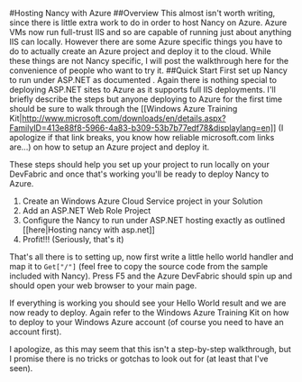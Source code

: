 #Hosting Nancy with Azure
##Overview
This almost isn't worth writing, since there is little extra work to do in order to host Nancy on Azure.  Azure VMs now run full-trust IIS and so are capable of running just about anything IIS can locally.  However there are some Azure specific things you have to do to actually create an Azure project and deploy it to the cloud.  While these things are not Nancy specific, I will post the walkthrough here for the convenience of people who want to try it.
##Quick Start
First set up Nancy to run under ASP.NET as documented .  Again there is nothing special to deploying ASP.NET sites to Azure as it supports full IIS deployments.  I'll briefly describe the steps but anyone deploying to Azure for the first time should be sure to walk through the [[Windows Azure Training Kit|http://www.microsoft.com/downloads/en/details.aspx?FamilyID=413e88f8-5966-4a83-b309-53b7b77edf78&displaylang=en]] (I apologize if that link breaks, you know how reliable microsoft.com links are...) on how to setup an Azure project and deploy it.  

These steps should help you set up your project to run locally on your DevFabric and once that's working you'll be ready to deploy Nancy to Azure.

1. Create an Windows Azure Cloud Service project in your Solution
2. Add an ASP.NET Web Role Project
3. Configure the Nancy to run under ASP.NET hosting exactly as outlined [[here|Hosting nancy with asp.net]]
4. Profit!!! (Seriously, that's it)
 
That's all there is to setting up, now first write a little hello world handler and map it to `Get["/"]` (feel free to copy the source code from the sample included with Nancy).  Press F5 and the Azure DevFabric should spin up and should open your web browser to your main page.

If everything is working you should see your Hello World result and we are now ready to deploy.  Again refer to the Windows Azure Training Kit on how to deploy to your Windows Azure account (of course you need to have an account first).

I apologize, as this may seem that this isn't a step-by-step walkthrough, but I promise there is no tricks or gotchas to look out for (at least that I've seen).
